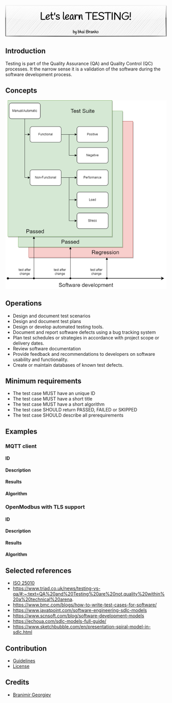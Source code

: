 <p align='center'>
 <img src='Assets/banners/banner-bhai-branko.png' />
</p>

## Introduction

Testing is part of the Quality Assurance (QA) and Quality Control (QC) processes. It the narrow sense it is a validation of the 
software during the software development process.

## Concepts

![Test types](Assets/images/test-types.png)

## Operations

- Design and document test scenarios
- Design and document test plans
- Design or develop automated testing tools.
- Document and report software defects using a bug tracking system
- Plan test schedules or strategies in accordance with project scope or delivery dates.
- Review software documentation
- Provide feedback and recommendations to developers on software usability and functionality.
- Create or maintain databases of known test defects.

## Minimum requirements

- The test case MUST have an unique ID
- The test case MUST have a short title
- The test case MUST have a short algorithm
- The test case SHOULD return PASSED, FAILED or SKIPPED
- The test case SHOULD describe all prerequirements

## Examples

### MQTT client

#### ID
#### Description
#### Results
#### Algorithm


### OpenModbus with TLS support

#### ID
#### Description
#### Results
#### Algorithm



## Selected references
- [ISO 25010](https://iso25000.com/index.php/en/iso-25000-standards/iso-25010)
- https://www.triad.co.uk/news/testing-vs-qa/#:~:text=QA%20and%20Testing%20are%20not,quality%20within%20a%20technical%20arena.
- https://www.bmc.com/blogs/how-to-write-test-cases-for-software/
- https://www.javatpoint.com/software-engineering-sdlc-models
- https://www.scnsoft.com/blog/software-development-models
- https://echoua.com/sdlc-models-full-guide/
- https://www.sketchbubble.com/en/presentation-spiral-model-in-sdlc.html

## Contribution
- [Guidelines](GUIDELINES.md)
- [License](LICENSE.md)

## Credits
 - [Branimir Georgiev](https://github.com/braboj)


